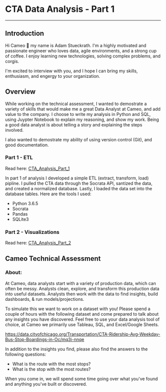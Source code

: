 # CTA Data Analysis - Part 1 
--- 
## Introduction
Hi Cameo 👋 my name is Adam Stueckrath. I'm a highly motivated and passionate engineer who loves data, agile environments, and a strong cup of coffee. I enjoy learning new technologies, solving complex problems, and corgis. 

I'm excited to interview with you, and I hope I can bring my skills, enthusiasm, and engergy to your organization. 

## Overview
While working on the technical assessment, I wanted to demostrate a variety of skills that would make me a great Data Analyst at Cameo, and add value to the company. I choose to write my analysis in Python and SQL, using Juypter Notebook to explain my reasoning, and show my work. Being a good data analyst is about telling a story and explaining the steps involved. 

I also wanted to demostrate my ability of using version control (Git), and good documentation. 

### Part 1 - ETL 
Read here: [CTA_Analysis_Part_1](https://github.com/adamstueckrath/CtaDataAnalysis/blob/master/CTA_Analysis_Part_1.ipynb)

In part 1 of analysis I developed a simple ETL (extract, transform, load) pipline. I pulled the CTA data through the Socrata API, santized the data, and created a normalized database. Lastly, I loaded the data set into the database tables. Here are the tools I used: 
* Python 3.6.5
* Socrata
* Pandas
* SQLite3

### Part 2 - Visualizations
Read here: [CTA_Analysis_Part_2](https://github.com/adamstueckrath/CtaDataAnalysis/blob/master/CTA_Analysis_Part_2.ipynb)




## Cameo Technical Assessment
### About:
At Cameo, data analysts start with a variety of production data, which can often be messy. Analysts clean, explore, and transform this production data into useful datasets. Analysts then work with the data to find insights, build dashboards, & run models/projections.

To simulate this we want to work on a dataset with you! Please spend a couple of hours with the following dataset and come prepared to talk about any insights you have discovered. Feel free to use your data analysis tool of choice, at Cameo we primarily use Tableau, SQL, and Excel/Google Sheets.

https://data.cityofchicago.org/Transportation/CTA-Ridership-Avg-Weekday-Bus-Stop-Boardings-in-Oc/mq3i-nnqe

In addition to the insights you find, please also find the answers to the following questions:
* What is the route with the most stops?
* What is the stop with the most routes?

When you come in, we will spend some time going over what you've found and anything you've built or discovered.
